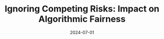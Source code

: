 ---
title: "Ignoring Competing Risks: Impact on Algorithmic Fairness"
collection: workings
excerpt: ''
date: 2024-07-01
tosubmit: 'Management Science'
citation: 'Jeanselme, V., Barrett, J., and Tom, B. <b>Ignoring Competing Risks: Impact on Algorithmic Fairness</b>.'
---